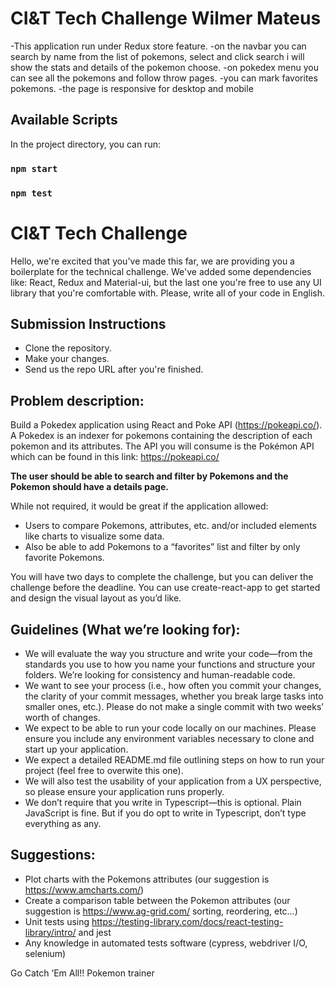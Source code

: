# CI&T Tech Challenge Wilmer Mateus
-This application run under Redux store feature.
-on the navbar you can search by name from the list of pokemons, select and click search i will show
the stats and details of the pokemon choose.
-on pokedex menu you can see all the pokemons and follow throw pages.
-you can mark favorites pokemons.
-the page is responsive for desktop and mobile

## Available Scripts
In the project directory, you can run:

### `npm start`
### `npm test`





# CI&T Tech Challenge

Hello, we're excited that you've made this far, we are providing you a boilerplate for the technical challenge.
We've added some dependencies like: React, Redux and Material-ui, but the last one you're free to use
any UI library that you're comfortable with. Please, write all of your code in English.

## Submission Instructions

* Clone the repository.
* Make your changes.
* Send us the repo URL after you're finished.

## Problem description:

Build a Pokedex application using React and Poke API (https://pokeapi.co/). A Pokedex is an
indexer for pokemons containing the description of each pokemon and its attributes. The API
you will consume is the Pokémon API which can be found in this link: https://pokeapi.co/

**The user should be able to search and filter by Pokemons and the Pokemon should have a details page.**

While not required, it would be great if the application allowed:

* Users to compare Pokemons, attributes, etc. and/or included elements like charts to visualize
  some data.
* Also be able to add Pokemons to a “favorites” list and filter by only favorite Pokemons.

You will have two days to complete the challenge, but you can deliver the challenge before
the deadline. You can use create-react-app to get started and design the visual layout as you’d
like.

## Guidelines (What we’re looking for):

* We will evaluate the way you structure and write your code—from the standards you use
to how you name your functions and structure your folders. We’re looking for consistency
and human-readable code.
* We want to see your process (i.e., how often you commit your changes, the clarity of
your commit messages, whether you break large tasks into smaller ones, etc.). Please
do not make a single commit with two weeks’ worth of changes.
* We expect to be able to run your code locally on our machines. Please ensure you
include any environment variables necessary to clone and start up your application.
* We expect a detailed README.md file outlining steps on how to run your project (feel free to overwite this one).
* We will also test the usability of your application from a UX perspective, so please
ensure your application runs properly.
* We don’t require that you write in Typescript—this is optional. Plain JavaScript is fine.
But if you do opt to write in Typescript, don’t type everything as any.

## Suggestions:

* Plot charts with the Pokemons attributes (our suggestion is https://www.amcharts.com/)
* Create a comparison table between the Pokemon attributes (our suggestion is
  https://www.ag-grid.com/ sorting, reordering, etc…)
* Unit tests using https://testing-library.com/docs/react-testing-library/intro/ and jest
* Any knowledge in automated tests software (cypress, webdriver I/O, selenium)

Go Catch ’Em All!! Pokemon trainer
